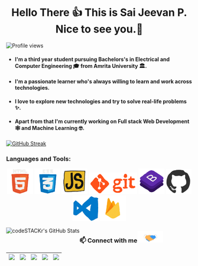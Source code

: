 

<h1 align="center">Hello There 👍 This is <a style="text-decoration:none;" href="https://saijeevanpuchakayala.github.io" target="_blank">Sai Jeevan P</a>. Nice to see you.🤗</h1>

 ![Profile views](https://gpvc.arturio.dev/SaiJeevanPuchakayala?v=3)

- #### I'm a third year student pursuing Bachelors's in Electrical and Computer Engineering 🎓 from Amrita University 🏛. 
- #### I'm a passionate learner who's always willing to learn and work across technologies. 
- #### I love to explore new technologies and try to solve real-life problems ✨. 
- #### Apart from that I'm currently working on Full stack Web Development 🕸️ and Machine Learning 🤓.


[![GitHub Streak](https://github-readme-streak-stats.herokuapp.com/?user=SaiJeevanPuchakayala&theme=tokyonight_duo)](https://github.com/DenverCoder1/github-readme-streak-stats)

 ### Languages and Tools:

<p align="center">
  <img src="https://raw.githubusercontent.com/SaiJeevanPuchakayala/SaiJeevanPuchakayala/master/Assets/html.gif" width="70">
  <img src="https://raw.githubusercontent.com/SaiJeevanPuchakayala/SaiJeevanPuchakayala/master/Assets/css.gif" width="70">
  <img src="https://raw.githubusercontent.com/SaiJeevanPuchakayala/SaiJeevanPuchakayala/master/Assets/js.webp" width="70">
 <img src="https://raw.githubusercontent.com/SaiJeevanPuchakayala/SaiJeevanPuchakayala/master/Assets/git.gif" width="130">
  <img src="https://raw.githubusercontent.com/SaiJeevanPuchakayala/SaiJeevanPuchakayala/master/Assets/bootstrap.gif" width="70">
  <img src="https://raw.githubusercontent.com/SaiJeevanPuchakayala/SaiJeevanPuchakayala/master/Assets/github.webp" width="70">
  <img src="https://raw.githubusercontent.com/SaiJeevanPuchakayala/SaiJeevanPuchakayala/master/Assets/vscode.webp" width="70">
 <img src="https://raw.githubusercontent.com/SaiJeevanPuchakayala/SaiJeevanPuchakayala/master/Assets/firebase.gif" width="70">
</p>

<img align="left" alt="codeSTACKr's GitHub Stats" src="https://github-readme-stats.vercel.app/api/top-langs/?username=SaiJeevanPuchakayala&layout=compact&show_icons=true" />



 ### 📫 Connect with me<img src="https://raw.githubusercontent.com/SaiJeevanPuchakayala/SaiJeevanPuchakayala/master/Assets/handshake.gif" height="32px">

<a href="https://www.linkedin.com/in/sai-jeevan-puchakayala-46a545195/"><img src="https://cdn2.iconfinder.com/data/icons/social-media-2285/512/1_Linkedin_unofficial_colored_svg-128.png" width="40">|</a> <a href="https://twitter.com/sai_g1"><img src="https://cdn2.iconfinder.com/data/icons/social-media-2285/512/1_Twitter3_colored_svg-128.png" width="40"></a>|<a href="https://www.youtube.com/channel/UCro4P7EobOFudDFtSkNMVWg"><img src="https://cdn2.iconfinder.com/data/icons/social-media-2285/512/1_Youtube_colored_svg-128.png" width="40"></a>|<a href="https://www.facebook.com/profile.php?id=100010471068719"><img src="https://cdn1.iconfinder.com/data/icons/social-media-2285/512/Colored_Facebook3_svg-128.png" width="40"></a>|<a href="mailto:saijeevan2002@gmail.com"><img src="https://image.flaticon.com/icons/svg/281/281769.svg" width="40"></a>|
|--|--|--|--|--|


